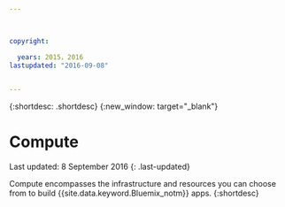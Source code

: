 ```yaml
---

 

copyright:

  years: 2015，2016
lastupdated: "2016-09-08"
 

---
```


{:shortdesc: .shortdesc} 
{:new_window: target="_blank"}

# Compute
Last updated: 8 September 2016
{: .last-updated}

Compute encompasses the infrastructure and resources you can choose from to build {{site.data.keyword.Bluemix_notm}} apps. 
{:shortdesc}


